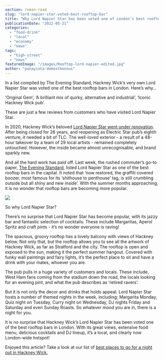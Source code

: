 ```yaml
---
section: roman-road
slug: "lord-napier-star-voted-best-rooftop-bar"
title: "Why Lord Napier Star has been voted one of London's best rooftop bars"
publicationDate: "2022-05-21"
categories: 
  - "food-drink"
  - "local"
  - "economy"
  - "news"
tags: 
  - "high-street"
  - "news"
featuredImage: "/images/Rooftop-lord-napier-edited.jpg"
author: "panayiota-demosthenous"
---
```


In a list compiled by The Evening Standard, Hackney Wick’s very own Lord Napier Star was voted one of the best rooftop bars in London. Here’s why…

‘Original Gem’, ‘A brilliant mix of quirky, alternative and industrial’, ‘Iconic Hackney Wick pub’.

These are just a few reviews from customers who have visited Lord Napier Star.

In 2020, Hackney Wick’s beloved [Lord Napier Star went under renovation](https://romanroadlondon.com/lord-napier-star-pub-opens/). After being closed for 26 years, and reopening as Electric Star pub’s eighth venture, it needed a bit of TLC. The well-loved exterior - a result of a 48-hour takeover by a team of 29 local artists - remained completely untouched. However, the inside became almost unrecognisable, and brand sparkly new.

And all the hard work has paid off. Last week, the rushed commuter’s go-to paper, [The Evening Standard](https://www.standard.co.uk/reveller/bars/londons-best-rooftop-bars-b996396.html), listed Lord Napier Star as one of the best rooftop bars in the capital. It noted that ‘now restored, the graffiti covered boozer, most famous for its ‘shithouse to penthouse’ tag, is still crumbling outside but all shiny and new inside’. With the summer months approaching, it is no wonder that rooftop bars are becoming more popular. 

![](/images/Outside-lord-napier-edited-1024x683.jpg)

So why Lord Napier Star? 

There’s no surprise that Lord Napier Star has become popular, with its jazzy bar and fantastic selection of cocktails. These include Margaritas, Aperol Spritz and craft pints - it’s no wonder everyone is raving!

The spacious, groovy rooftop has a lovely balcony with views of Hackney below. Not only that, but the rooftop allows you to see all the artwork of Hackney Wick, as far as Stratford and the city. The rooftop is open and exposed to the sun, making it the perfect summer hangout. Covered with funky wall paintings and fairy lights, it’s the perfect place to sit and have a drink with your mates, whoever you are. 

The pub pulls in a huge variety of customers and locals. These include, West Ham fans coming from the stadium down the road, the locals looking for an evening pint, and what the pub describes as ‘retired ravers’.

But it is not only the decor and drinks that holds appeal. Lord Napier Star hosts a number of themed nights in the week, including; Margarita Monday, Quiz night on Tuesday, Curry night on Wednesday, DJ nights Friday and Saturday and even Sunday Roasts. So whatever mood you are in, there is a night for you.

It is no surprise that Hackney Wick’s Lord Napier Star has been voted one of the best rooftop bars in London. With its great views, extensive food menu, delicious cocktails and DJ lineup, it’s a local, and clearly now London-wide hotspot!

Enjoyed this article? Take a look at our list of [best places to go for a night out in Hackney Wick.](https://romanroadlondon.com/hackney-wick-bars-restaurants-raves/)


